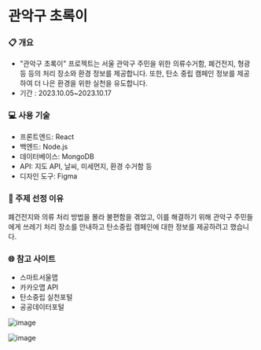 # 관악구 초록이

### 📋 개요
- "관악구 초록이" 프로젝트는 서울 관악구 주민을 위한 의류수거함, 폐건전지, 형광등 등의 처리 장소와 환경 정보를 제공합니다. 또한, 탄소 중립 캠페인 정보를 제공하여 더 나은 환경을 위한 실천을 유도합니다.
- 기간 : 2023.10.05~2023.10.17

### 💻 사용 기술
- 프론트엔드: React
- 백엔드: Node.js
- 데이터베이스: MongoDB
- API: 지도 API, 날씨, 미세먼지, 환경 수거함 등
- 디자인 도구: Figma

### 📝 주제 선정 이유
폐건전지와 의류 처리 방법을 몰라 불편함을 겪었고, 이를 해결하기 위해 관악구 주민들에게 쓰레기 처리 장소를 안내하고 탄소중립 캠페인에 대한 정보를 제공하려고 했습니다.

### 🌐 참고 사이트
- 스마트서울맵
- 카카오맵 API
- 탄소중립 실천포털
- 공공데이터포털

![image](https://github.com/user-attachments/assets/6a05f09f-7074-45d1-a3cf-df6a6effefda)

![image](https://github.com/user-attachments/assets/24b9f85c-8584-4901-a303-b80ee82835f2)
